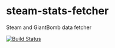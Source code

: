 # steam-stats-fetcher
Steam and GiantBomb data fetcher

[![Build Status](https://travis-ci.org/corybuecker/steam-stats-fetcher.svg?branch=master)](https://travis-ci.org/corybuecker/steam-stats-fetcher)

